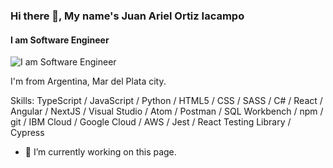 ### Hi there 👋, My name's Juan Ariel Ortiz Iacampo
#### I am Software Engineer
![I am Software Engineer](https://gcdnb.pbrd.co/images/NMB4dEbaZZ9b.png?o=1)

I'm from Argentina, Mar del Plata city.

Skills: TypeScript / JavaScript / Python / HTML5 / CSS / SASS / C# / React / Angular / NextJS / Visual Studio / Atom / Postman / SQL Workbench / npm / git / IBM Cloud / Google Cloud / AWS / Jest / React Testing Library / Cypress 

- 🔭 I’m currently working on this page. 





